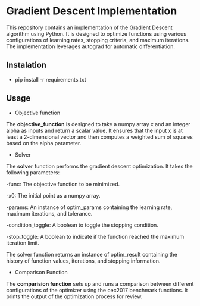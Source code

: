 # Gradient Descent Implementation 

This repository contains an implementation of the Gradient Descent algorithm using Python. It is designed to optimize functions using various configurations of learning rates, stopping criteria, and maximum iterations. The implementation leverages autograd for automatic differentiation.

## Instalation
* pip install -r requirements.txt

## Usage
* Objective function

The **objective_function** is designed to take a numpy array x and an integer alpha as inputs and return a scalar value. It ensures that the input x is at least a 2-dimensional vector and then computes a weighted sum of squares based on the alpha parameter.

* Solver

The **solver** function performs the gradient descent optimization. It takes the following parameters:

-func: The objective function to be minimized.

-x0: The initial point as a numpy array.

-params: An instance of optim_params containing the learning rate, maximum iterations, and tolerance.

-condition_toggle: A boolean to toggle the stopping condition.

-stop_toggle: A boolean to indicate if the function reached the maximum iteration limit.

The solver function returns an instance of optim_result containing the history of function values, iterations, and stopping information.

* Comparison Function

The **comparision function** sets up and runs a comparison between different configurations of the optimizer using the cec2017 benchmark functions. It prints the output of the optimization process for review.

